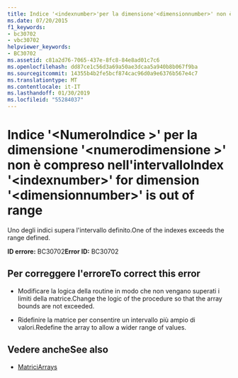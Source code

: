 ```yaml
---
title: Indice '<indexnumber>'per la dimensione'<dimensionnumber>' non è compreso nell'intervallo
ms.date: 07/20/2015
f1_keywords:
- bc30702
- vbc30702
helpviewer_keywords:
- BC30702
ms.assetid: c81a2d76-7065-437e-8fc8-84e8ad01c7c6
ms.openlocfilehash: dd87ce1c56d3a69a50ae3dcaa5a940b8b067f9ba
ms.sourcegitcommit: 14355b4b2fe5bcf874cac96d0a9e6376b567e4c7
ms.translationtype: MT
ms.contentlocale: it-IT
ms.lasthandoff: 01/30/2019
ms.locfileid: "55284037"
---
```

# <a name="index-indexnumber-for-dimension-dimensionnumber-is-out-of-range"></a><span data-ttu-id="ecb26-102">Indice '\<NumeroIndice >' per la dimensione '\<numerodimensione >' non è compreso nell'intervallo</span><span class="sxs-lookup"><span data-stu-id="ecb26-102">Index '\<indexnumber>' for dimension '\<dimensionnumber>' is out of range</span></span>
<span data-ttu-id="ecb26-103">Uno degli indici supera l'intervallo definito.</span><span class="sxs-lookup"><span data-stu-id="ecb26-103">One of the indexes exceeds the range defined.</span></span>  
  
 <span data-ttu-id="ecb26-104">**ID errore:** BC30702</span><span class="sxs-lookup"><span data-stu-id="ecb26-104">**Error ID:** BC30702</span></span>  
  
## <a name="to-correct-this-error"></a><span data-ttu-id="ecb26-105">Per correggere l'errore</span><span class="sxs-lookup"><span data-stu-id="ecb26-105">To correct this error</span></span>  
  
-   <span data-ttu-id="ecb26-106">Modificare la logica della routine in modo che non vengano superati i limiti della matrice.</span><span class="sxs-lookup"><span data-stu-id="ecb26-106">Change the logic of the procedure so that the array bounds are not exceeded.</span></span>  
  
-   <span data-ttu-id="ecb26-107">Ridefinire la matrice per consentire un intervallo più ampio di valori.</span><span class="sxs-lookup"><span data-stu-id="ecb26-107">Redefine the array to allow a wider range of values.</span></span>  
  
## <a name="see-also"></a><span data-ttu-id="ecb26-108">Vedere anche</span><span class="sxs-lookup"><span data-stu-id="ecb26-108">See also</span></span>
- [<span data-ttu-id="ecb26-109">Matrici</span><span class="sxs-lookup"><span data-stu-id="ecb26-109">Arrays</span></span>](../../visual-basic/programming-guide/language-features/arrays/index.md)
